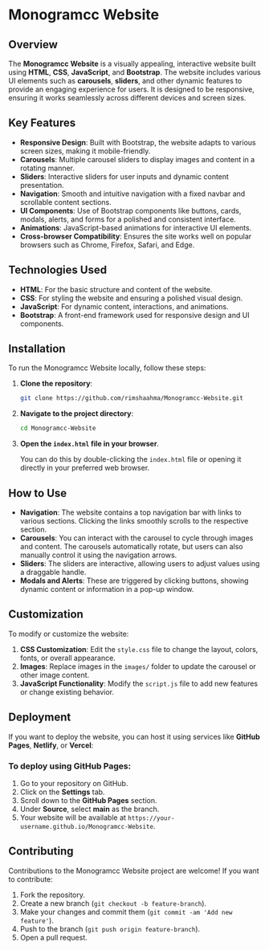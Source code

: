 
# Monogramcc Website

## Overview

The **Monogramcc Website** is a visually appealing, interactive website built using **HTML**, **CSS**, **JavaScript**, and **Bootstrap**. The website includes various UI elements such as **carousels**, **sliders**, and other dynamic features to provide an engaging experience for users. It is designed to be responsive, ensuring it works seamlessly across different devices and screen sizes.

## Key Features

- **Responsive Design**: Built with Bootstrap, the website adapts to various screen sizes, making it mobile-friendly.
- **Carousels**: Multiple carousel sliders to display images and content in a rotating manner.
- **Sliders**: Interactive sliders for user inputs and dynamic content presentation.
- **Navigation**: Smooth and intuitive navigation with a fixed navbar and scrollable content sections.
- **UI Components**: Use of Bootstrap components like buttons, cards, modals, alerts, and forms for a polished and consistent interface.
- **Animations**: JavaScript-based animations for interactive UI elements.
- **Cross-browser Compatibility**: Ensures the site works well on popular browsers such as Chrome, Firefox, Safari, and Edge.

## Technologies Used

- **HTML**: For the basic structure and content of the website.
- **CSS**: For styling the website and ensuring a polished visual design.
- **JavaScript**: For dynamic content, interactions, and animations.
- **Bootstrap**: A front-end framework used for responsive design and UI components.



## Installation

To run the Monogramcc Website locally, follow these steps:

1. **Clone the repository**:

   ```bash
   git clone https://github.com/rimshaahma/Monogramcc-Website.git
   ```

2. **Navigate to the project directory**:

   ```bash
   cd Monogramcc-Website
   ```

3. **Open the `index.html` file in your browser**.

   You can do this by double-clicking the `index.html` file or opening it directly in your preferred web browser.

## How to Use

- **Navigation**: The website contains a top navigation bar with links to various sections. Clicking the links smoothly scrolls to the respective section.
- **Carousels**: You can interact with the carousel to cycle through images and content. The carousels automatically rotate, but users can also manually control it using the navigation arrows.
- **Sliders**: The sliders are interactive, allowing users to adjust values using a draggable handle.
- **Modals and Alerts**: These are triggered by clicking buttons, showing dynamic content or information in a pop-up window.

## Customization

To modify or customize the website:
1. **CSS Customization**: Edit the `style.css` file to change the layout, colors, fonts, or overall appearance.
2. **Images**: Replace images in the `images/` folder to update the carousel or other image content.
3. **JavaScript Functionality**: Modify the `script.js` file to add new features or change existing behavior.

## Deployment

If you want to deploy the website, you can host it using services like **GitHub Pages**, **Netlify**, or **Vercel**:

### To deploy using GitHub Pages:
1. Go to your repository on GitHub.
2. Click on the **Settings** tab.
3. Scroll down to the **GitHub Pages** section.
4. Under **Source**, select **main** as the branch.
5. Your website will be available at `https://your-username.github.io/Monogramcc-Website`.

## Contributing

Contributions to the Monogramcc Website project are welcome! If you want to contribute:

1. Fork the repository.
2. Create a new branch (`git checkout -b feature-branch`).
3. Make your changes and commit them (`git commit -am 'Add new feature'`).
4. Push to the branch (`git push origin feature-branch`).
5. Open a pull request.

